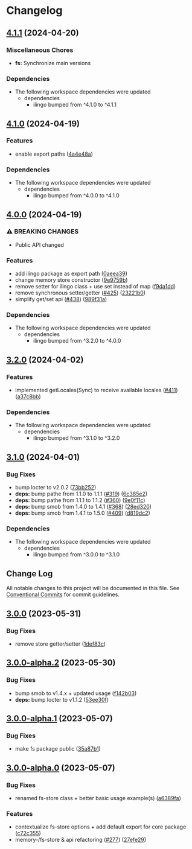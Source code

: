 # Changelog

## [4.1.1](https://github.com/tada5hi/ilingo/compare/fs-v4.1.0...fs-v4.1.1) (2024-04-20)


### Miscellaneous Chores

* **fs:** Synchronize main versions


### Dependencies

* The following workspace dependencies were updated
  * dependencies
    * ilingo bumped from ^4.1.0 to ^4.1.1

## [4.1.0](https://github.com/tada5hi/ilingo/compare/fs-v4.0.0...fs-v4.1.0) (2024-04-19)


### Features

* enable export paths ([4a4e48a](https://github.com/tada5hi/ilingo/commit/4a4e48af5100abcfc533d91ca9b116fa93bf6b68))


### Dependencies

* The following workspace dependencies were updated
  * dependencies
    * ilingo bumped from ^4.0.0 to ^4.1.0

## [4.0.0](https://github.com/tada5hi/ilingo/compare/fs-v3.2.0...fs-v4.0.0) (2024-04-19)


### ⚠ BREAKING CHANGES

* Public API changed

### Features

* add ilingo package as export path ([0aeea39](https://github.com/tada5hi/ilingo/commit/0aeea39f054ed7e66529cb756554a8e4e0024686))
* change memory store constructor ([9e9759b](https://github.com/tada5hi/ilingo/commit/9e9759b98eb85afeaa7f6ee4984246937c88337d))
* remove setter for ilingo class + use set instead of map ([f9da1dd](https://github.com/tada5hi/ilingo/commit/f9da1dd82df396674ad693770bb7b681140218d0))
* remove synchronous setter/getter ([#425](https://github.com/tada5hi/ilingo/issues/425)) ([23221b0](https://github.com/tada5hi/ilingo/commit/23221b07c7cac865adc2cdb98c55e7904f15fd40))
* simplify get/set api ([#438](https://github.com/tada5hi/ilingo/issues/438)) ([989f31a](https://github.com/tada5hi/ilingo/commit/989f31a3d38b6c08a776e9afe9db2df3e05fd44c))


### Dependencies

* The following workspace dependencies were updated
  * dependencies
    * ilingo bumped from ^3.2.0 to ^4.0.0

## [3.2.0](https://github.com/tada5hi/ilingo/compare/fs-v3.1.0...fs-v3.2.0) (2024-04-02)


### Features

* implemented getLocales(Sync) to receive available locales ([#411](https://github.com/tada5hi/ilingo/issues/411)) ([a37c8bb](https://github.com/tada5hi/ilingo/commit/a37c8bb45f820d8480701f9737cb2248c9f6fb50))


### Dependencies

* The following workspace dependencies were updated
  * dependencies
    * ilingo bumped from ^3.1.0 to ^3.2.0

## [3.1.0](https://github.com/tada5hi/ilingo/compare/fs-v3.0.0...fs-v3.1.0) (2024-04-01)


### Bug Fixes

* bump locter to v2.0.2 ([73bb252](https://github.com/tada5hi/ilingo/commit/73bb25284e64e8486d7f6e38caf8ecc270199a0e))
* **deps:** bump pathe from 1.1.0 to 1.1.1 ([#319](https://github.com/tada5hi/ilingo/issues/319)) ([6c385e2](https://github.com/tada5hi/ilingo/commit/6c385e242225dba5b2944ae7ddd1735db795789b))
* **deps:** bump pathe from 1.1.1 to 1.1.2 ([#360](https://github.com/tada5hi/ilingo/issues/360)) ([9e0f11c](https://github.com/tada5hi/ilingo/commit/9e0f11c358a19f0b1ccd13be88c8eac704409a1a))
* **deps:** bump smob from 1.4.0 to 1.4.1 ([#368](https://github.com/tada5hi/ilingo/issues/368)) ([28ed320](https://github.com/tada5hi/ilingo/commit/28ed3202f59c5e6c0f5c1a5ed223caf7678a3882))
* **deps:** bump smob from 1.4.1 to 1.5.0 ([#409](https://github.com/tada5hi/ilingo/issues/409)) ([d819dc2](https://github.com/tada5hi/ilingo/commit/d819dc2e715a0a8ad03191a32121e5d04c26e8b6))


### Dependencies

* The following workspace dependencies were updated
  * dependencies
    * ilingo bumped from ^3.0.0 to ^3.1.0

## Change Log

All notable changes to this project will be documented in this file.
See [Conventional Commits](https://conventionalcommits.org) for commit guidelines.

## [3.0.0](https://github.com/tada5hi/ilingo/compare/v3.0.0-alpha.2...v3.0.0) (2023-05-31)


### Bug Fixes

* remove store getter/setter ([1def83c](https://github.com/tada5hi/ilingo/commit/1def83cef5e0e88704461d06fc671d2556989ea7))





## [3.0.0-alpha.2](https://github.com/tada5hi/ilingo/compare/v3.0.0-alpha.1...v3.0.0-alpha.2) (2023-05-30)


### Bug Fixes

* bump smob to v1.4.x + updated usage ([f142b03](https://github.com/tada5hi/ilingo/commit/f142b038ac0b506369aac15052fba51b6997a1e4))
* **deps:** bump locter to v1.1.2 ([53ee30f](https://github.com/tada5hi/ilingo/commit/53ee30f56a7af00fea048c4fda135138cd4358e5))





## [3.0.0-alpha.1](https://github.com/tada5hi/ilingo/compare/v3.0.0-alpha.0...v3.0.0-alpha.1) (2023-05-07)


### Bug Fixes

* make fs package public ([35a87b1](https://github.com/tada5hi/ilingo/commit/35a87b13d0f7e75ed11400280506aa4a2d31569b))





## [3.0.0-alpha.0](https://github.com/tada5hi/ilingo/compare/v2.4.0...v3.0.0-alpha.0) (2023-05-07)


### Bug Fixes

* renamed fs-store class + better basic usage example(s) ([a6389fa](https://github.com/tada5hi/ilingo/commit/a6389fab956a2b6fd43c376f900045c6632e3bde))


### Features

* contextualize fs-store options + add default export for core package ([c72c355](https://github.com/tada5hi/ilingo/commit/c72c355c7cd9fbe1d4d879f01c902c667f350c63))
* memory-/fs-store & api refactoring ([#277](https://github.com/tada5hi/ilingo/issues/277)) ([27efe29](https://github.com/tada5hi/ilingo/commit/27efe2987e24269b53baa88ada336de5068a2180))
